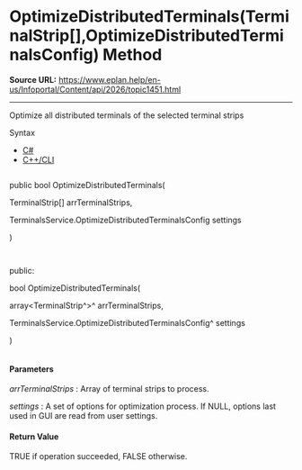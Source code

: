 # OptimizeDistributedTerminals(TerminalStrip[],OptimizeDistributedTerminalsConfig) Method

**Source URL:** https://www.eplan.help/en-us/Infoportal/Content/api/2026/topic1451.html

---

Optimize all distributed terminals of the selected terminal strips

Syntax

- [C#](#i-syntax-CS)
- [C++/CLI](#i-syntax-CPP2005)

```
```
public bool OptimizeDistributedTerminals( 

   TerminalStrip[] arrTerminalStrips,

   TerminalsService.OptimizeDistributedTerminalsConfig settings

)
```
```

```
```
public:

bool OptimizeDistributedTerminals( 

   array<TerminalStrip^>^ arrTerminalStrips,

   TerminalsService.OptimizeDistributedTerminalsConfig^ settings

)
```
```

#### Parameters

*arrTerminalStrips*
:   Array of terminal strips to process.

*settings*
:   A set of options for optimization process. If NULL, options last used in GUI are read from user settings.

#### Return Value

TRUE if operation succeeded, FALSE otherwise.
